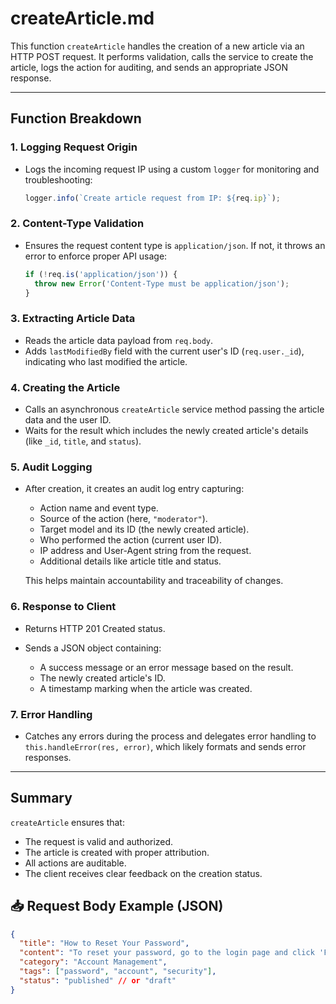 # createArticle.md

This function `createArticle` handles the creation of a new article via an HTTP POST request. It performs validation, calls the service to create the article, logs the action for auditing, and sends an appropriate JSON response.

---

## Function Breakdown

### 1. Logging Request Origin
- Logs the incoming request IP using a custom `logger` for monitoring and troubleshooting:
  ```js
  logger.info(`Create article request from IP: ${req.ip}`);

### 2. Content-Type Validation

* Ensures the request content type is `application/json`. If not, it throws an error to enforce proper API usage:

  ```js
  if (!req.is('application/json')) {
    throw new Error('Content-Type must be application/json');
  }
  ```

### 3. Extracting Article Data

* Reads the article data payload from `req.body`.
* Adds `lastModifiedBy` field with the current user's ID (`req.user._id`), indicating who last modified the article.

### 4. Creating the Article

* Calls an asynchronous `createArticle` service method passing the article data and the user ID.
* Waits for the result which includes the newly created article's details (like `_id`, `title`, and `status`).

### 5. Audit Logging

* After creation, it creates an audit log entry capturing:

  * Action name and event type.
  * Source of the action (here, `"moderator"`).
  * Target model and its ID (the newly created article).
  * Who performed the action (current user ID).
  * IP address and User-Agent string from the request.
  * Additional details like article title and status.

  This helps maintain accountability and traceability of changes.

### 6. Response to Client

* Returns HTTP 201 Created status.
* Sends a JSON object containing:

  * A success message or an error message based on the result.
  * The newly created article's ID.
  * A timestamp marking when the article was created.

### 7. Error Handling

* Catches any errors during the process and delegates error handling to `this.handleError(res, error)`, which likely formats and sends error responses.

---

## Summary

`createArticle` ensures that:

* The request is valid and authorized.
* The article is created with proper attribution.
* All actions are auditable.
* The client receives clear feedback on the creation status.

## 📥 Request Body Example (JSON)

```json
{
  "title": "How to Reset Your Password",
  "content": "To reset your password, go to the login page and click 'Forgot Password'. Follow the instructions sent to your email.",
  "category": "Account Management",
  "tags": ["password", "account", "security"],
  "status": "published" // or "draft"
}
